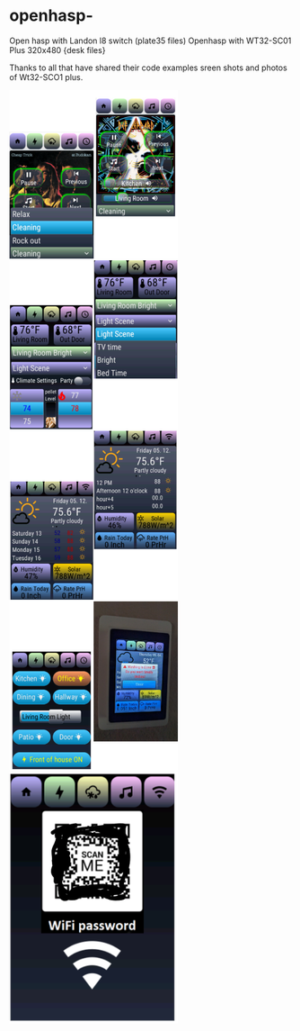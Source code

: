 # openhasp-
Open hasp with Landon l8 switch (plate35 files)
Openhasp with WT32-SC01 Plus 320x480 {desk files}

Thanks to all that have shared their 
code examples 
sreen shots and photos of Wt32-SCO1 plus.

<img src="WT32_SCO1_plus/screenshots/InShot_20230510_163903479.jpg" width="300">
<img src="WT32_SCO1_plus/screenshots/InShot_20230510_164054621.jpg" width="300">
<img src="WT32_SCO1_plus/screenshots/InShot_20230512_132713014.jpg" width="300">
<img src="WT32_SCO1_plus/screenshots/InShot_20230510_164452357.jpg" width="300">
<img src="WT32_SCO1_plus/screenshots/Screenshot_20230512-124534~2.png" width="300">


